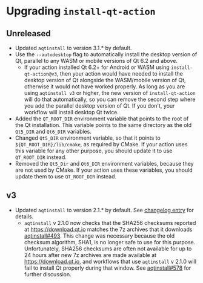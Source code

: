 # Upgrading `install-qt-action`

## Unreleased
* Updated `aqtinstall` to version 3.1.* by default.
* Use the `--autodesktop` flag to automatically install the desktop version of Qt, parallel to any WASM or mobile
  versions of Qt 6.2 and above.
  * If your action installed Qt 6.2+ for Android or WASM using `install-qt-action@v3`, then your action would have
    needed to install the desktop version of Qt alongside the WASM/mobile version of Qt, otherwise it would not have
    worked properly. As long as you are using `aqtinstall v3` or higher, the new version of `install-qt-action` will do
    that automatically, so you can remove the second step where you add the parallel desktop version of Qt.
    If you don't, your workflow will install desktop Qt twice.
* Added the `QT_ROOT_DIR` environment variable that points to the root of the Qt installation.
  This variable points to the same directory as the old `Qt5_DIR` and `Qt6_DIR` variables.
* Changed `Qt5_DIR` environment variable, so that it points to `${QT_ROOT_DIR}/lib/cmake`, as required by CMake.
  If your action uses this variable for any other purpose, you should update it to use `QT_ROOT_DIR` instead.
* Removed the `Qt5_Dir` and `Qt6_DIR` environment variables, because they are not used by CMake.
  If your action uses these variables, you should update them to use `QT_ROOT_DIR` instead.

## v3
* Updated `aqtinstall` to version 2.1.* by default.
  See [changelog entry](https://github.com/miurahr/aqtinstall/blob/master/docs/CHANGELOG.rst#v210-14-apr-2022) for details.
  * `aqtinstall` v 2.1.0 now checks that the SHA256 checksums reported at https://download.qt.io matches the 7z archives
    that it downloads [aqtinstall#493](https://github.com/miurahr/aqtinstall/pull/493). 
    This change was necessary because the old checksum algorithm, SHA1, is no longer safe to use for this purpose.
    Unfortunately, SHA256 checksums are often not available for up to 24 hours after new 7z archives are made available at
    https://download.qt.io, and workflows that use `aqtinstall` v 2.1.0 will fail to install Qt properly during that window.
    See [aqtinstall#578](https://github.com/miurahr/aqtinstall/issues/578) for further discussion.
